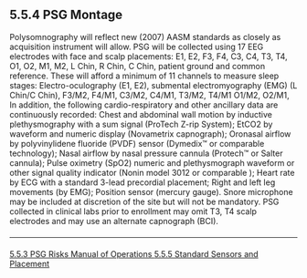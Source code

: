 ## 5.5.4 PSG Montage

Polysomnography will reflect new (2007) AASM standards as closely as acquisition instrument will allow. PSG will be collected using 17 EEG electrodes with face and scalp placements: E1, E2, F3, F4, C3, C4, T3, T4, O1, O2, M1, M2, L Chin, R Chin, C Chin, patient ground and common reference. These will afford a minimum of 11 channels to measure sleep stages: Electro-oculography (E1, E2), submental electromyography (EMG) (L Chin/C Chin), F3/M2, F4/M1, C3/M2, C4/M1, T3/M2, T4/M1 O1/M2, O2/M1, In addition, the following cardio-respiratory and other ancillary data are continuously recorded: Chest and abdominal wall motion by inductive plethysmography with a sum signal (ProTech Z-rip System); EtCO2 by waveform and numeric display (Novametrix capnograph); Oronasal airflow by polyvinylidene fluoride (PVDF) sensor (Dymedix™ or comparable technology); Nasal airflow by nasal pressure cannula (Protech™ or Salter cannula); Pulse oximetry (SpO2) numeric and plethysmograph waveform or other signal quality indicator (Nonin model 3012
or comparable ); Heart rate by ECG with a standard 3-lead precordial placement; Right and left leg movements (by EMG); Position sensor (mercury gauge). Snore microphone may be included at discretion of the site but will not be mandatory. PSG collected in clinical labs prior to enrollment may omit T3, T4 scalp electrodes and may use an alternate capnograph (BCI).


<hr class="soften" style="margin-top: 20px;margin-bottom: 20px;"/>

<div class="center">
<div class="btn-group">
  <a href=":pages_path:/mop/5-05-03-psg-risks.md" class="btn btn-default">
    <span class="glyphicon glyphicon-chevron-left"></span>
    5.5.3 PSG Risks
  </a>

  <a href=":pages_path:/mop/5-00-mop-toc.md" class="btn btn-default">
    <span class="glyphicon glyphicon-chevron-up"></span>
    Manual of Operations
  </a>

  <a href=":pages_path:/mop/5-05-05-standard-sensors-and-placement.md" class="btn btn-success">
    5.5.5 Standard Sensors and Placement
    <span class="glyphicon glyphicon-chevron-right"></span>
  </a>
</div>
</div>
